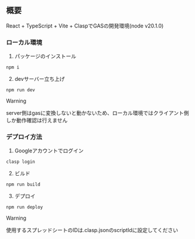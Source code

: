 ## 概要
React + TypeScript + Vite + ClaspでGASの開発環境(node v20.1.0)

### ローカル環境
1. パッケージのインストール
```
npm i 
```

2. devサーバー立ち上げ
```
npm run dev
```
> [!WARNING]
> server側はgasに変換しないと動かないため、ローカル環境ではクライアント側しか動作確認は行えません

### デプロイ方法
1. Googleアカウントでログイン
```
clasp login
```
2. ビルド
```
npm run build
```
3. デプロイ
```
npm run deploy
```
> [!WARNING]
> 使用するスプレッドシートのIDは.clasp.jsonのscriptIdに設定してください

